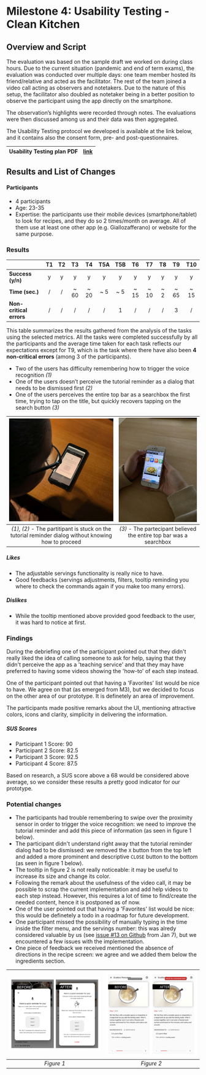 # Milestone 4: Usability Testing - Clean Kitchen

## Overview and Script
The evaluation was based on the sample draft we worked on during class hours.
Due to the current situation (pandemic and end of term exams), the evaluation was conducted over multiple days: one team member hosted its friend/relative and acted as the facilitator. The rest of the team joined a video call acting as observers and notetakers.
Due to the nature of this setup, the facilitator also doubled as notetaker being in a better position to observe the participant using the app directly on the smartphone.

The observation’s highlights were recorded through notes. The evaluations were then discussed among us and their data was then aggregated.

The Usability Testing protocol we developed is available at the link below, and it contains also the consent form, pre- and post-questionnaires.

| Usability Testing plan PDF | [link](res/M4_Usability-Testing-Plan.pdf) |
|:----:|:----:|


## Results and List of Changes
#### Participants
- 4 participants
- Age: 23-35
- Expertise: the participants use their mobile devices (smartphone/tablet) to look for recipes, and they do so 2 times/month on average.
All of them use at least one other app (e.g. Giallozafferano) or website for the same purpose.

### Results

|             |T1 |T2 |T3  |T4  |T5A|T5B|T6  |T7  |T8 |T9  |T10 |
|-------------------|:---:|:---:|:---:|:---:|:---:|:---:|:---:|:---:|:---:|:---:|:---:|
|**Success (y/n)**|y  |y  |y   |y   |y  |y  |y   |y   |y  |y   |y   |
|**Time (sec.)**|/  |/  |~ 60|~ 20|~ 5|~ 5|~ 15|~ 10|~ 2|~ 65|~ 15|
|**Non-critical errors**|/  |/  |/   |/   |/  |1  |/   |/   |/  |3   |/   |

This table summarizes the results gathered from the analysis of the tasks using the selected metrics. All the tasks were completed successfully by all the participants and the average time taken for each task reflects our expectations except for T9, which is the task where there have also been **4 non-critical errors** (among 3 of the participants).
- Two of the users has difficulty remembering how to trigger the voice recognition *(1)*
- One of the users doesn’t perceive the tutorial reminder as a dialog that needs to be dismissed first *(2)*
- One of the users perceives the entire top bar as a searchbox the first time, trying to tap on the title, but quickly recovers tapping on the search button *(3)*


|<img src="res/userdiego.jpeg" width="500" alt="Stuck participant"/>|<img src="res/userbahadir.jpg" width="369" alt="Stuck participant"/>|
|:---:|:---:|
| *(1), (2)* - The partitipant is stuck on the tutorial reminder dialog without knowing how to proceed |  *(3)* - The partecipant believed the entire top bar was a searchbox|

##### Likes 
- The adjustable servings functionality is really nice to have.
- Good feedbacks (servings adjustments, filters, tooltip reminding you where to check the commands again if you make too many errors).

##### Dislikes
- While the tooltip mentioned above provided good feedback to the user, it was hard to notice at first.

### Findings
During the debriefing one of the participant pointed out that they didn't really liked the idea of calling someone to ask for help, saying that they didn't perceive the app as a 'teaching service' and that they may have preferred to having some videos showing the 'how-to' of each step instead.

One of the participant pointed out that having a 'Favorites' list would be nice to have. We agree on that (as emerged from M3), but we decided to focus on the other area of our prototype. It is definetely an area of improvement.

The participants made positive remarks about the UI, mentioning attractive colors, icons and clarity, simplicity in delivering the information.

##### SUS Scores
- Participant 1 Score: 90
- Participant 2 Score: 82.5
- Participant 3 Score: 92.5
- Participant 4 Score: 87.5

Based on research, a SUS score above a 68 would be considered above average, so we consider these results a pretty good indicator for our prototype.

### Potential changes
- The participants had trouble remembering to swipe over the proximity sensor in order to trigger the voice recognition: we need to improve the tutorial reminder and add this piece of information (as seen in figure 1 below).
- The participant didn't understand right away that the tutorial reminder dialog had to be dismissed: we removed the `X` button from the top left and added a more prominent and descriptive `CLOSE` button to the bottom (as seen in figure 1 below).
- The tooltip in figure 2 is not really noticeable: it may be useful to increase its size and change its color.
- Following the remark about the usefulness of the video call, it may be possible to scrap the current implementation and add help videos to each step instead. However, this requires a lot of time to find/create the needed content, hence it is postponed as of now.
- One of the user pointed out that having a 'Favorites' list would be nice: this would be definetely a todo in a roadmap for future development.
- One participant missed the possibility of manually typing in the time inside the filter menu, and the servings number: this was alredy considered valuable by us (see [issue #13 on Github](<https://github.com/polito-hci-2020/clean-kitchen-code/issues/13>) from Jan 7), but we encountered a few issues with the implementation.
- One piece of feedback we received mentioned the absence of directions in the recipe screen: we agree and we added them below the ingredients section.

|<img src="res/tut_reminder.png" width="600" alt="Before/After reminder"/>|<img src="res/tooltip.png" width="600" alt="Before/After tooltip"/>|
|:---:|:---:|
| *Figure 1* | *Figure 2* |



